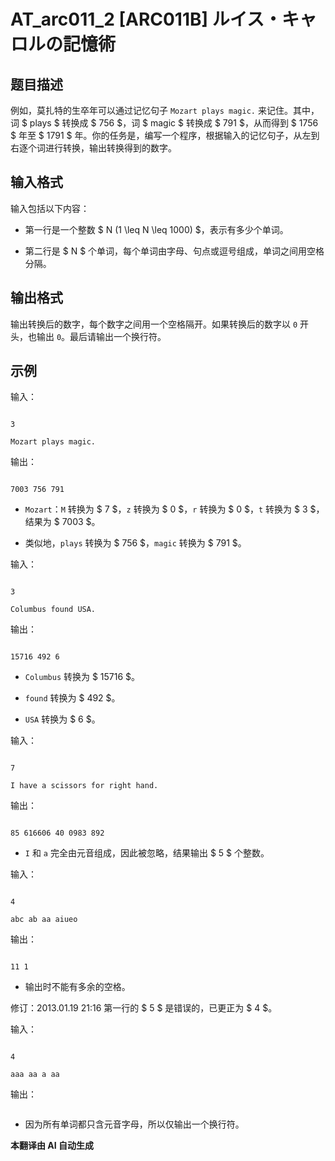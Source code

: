 # AT_arc011_2 [ARC011B] ルイス・キャロルの記憶術

## 题目描述

例如，莫扎特的生卒年可以通过记忆句子 `Mozart plays magic.` 来记住。其中，词 $ plays $ 转换成 $ 756 $，词 $ magic $ 转换成 $ 791 $，从而得到 $ 1756 $ 年至 $ 1791 $ 年。你的任务是，编写一个程序，根据输入的记忆句子，从左到右逐个词进行转换，输出转换得到的数字。

## 输入格式

输入包括以下内容：
- 第一行是一个整数 $ N (1 \leq N \leq 1000) $，表示有多少个单词。
- 第二行是 $ N $ 个单词，每个单词由字母、句点或逗号组成，单词之间用空格分隔。

## 输出格式

输出转换后的数字，每个数字之间用一个空格隔开。如果转换后的数字以 `0` 开头，也输出 `0`。最后请输出一个换行符。

## 示例

输入：
```
3
Mozart plays magic.
```

输出：
```
7003 756 791
```

- `Mozart`：`M` 转换为 $ 7 $，`z` 转换为 $ 0 $，`r` 转换为 $ 0 $，`t` 转换为 $ 3 $，结果为 $ 7003 $。
- 类似地，`plays` 转换为 $ 756 $，`magic` 转换为 $ 791 $。

输入：
```
3
Columbus found USA.
```

输出：
```
15716 492 6
```

- `Columbus` 转换为 $ 15716 $。
- `found` 转换为 $ 492 $。
- `USA` 转换为 $ 6 $。

输入：
```
7
I have a scissors for right hand.
```

输出：
```
85 616606 40 0983 892
```

- `I` 和 `a` 完全由元音组成，因此被忽略，结果输出 $ 5 $ 个整数。

输入：
```
4
abc ab aa aiueo
```

输出：
```
11 1
```

- 输出时不能有多余的空格。

修订：2013.01.19 21:16 第一行的 $ 5 $ 是错误的，已更正为 $ 4 $。

输入：
```
4
aaa aa a aa
```

输出：
```
```

- 因为所有单词都只含元音字母，所以仅输出一个换行符。

 **本翻译由 AI 自动生成**